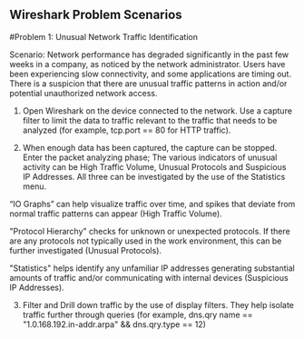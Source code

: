 ## Wireshark Problem Scenarios

#Problem 1: Unusual Network Traffic Identification

Scenario: Network performance has degraded significantly in the past few weeks in a company, as noticed by the network administrator.
Users have been experiencing slow connectivity, and some applications are timing out.
There is a suspicion that there are unusual traffic patterns in action and/or potential unauthorized network access.

1) Open Wireshark on the device connected to the network.
Use a capture filter to limit the data to traffic relevant to the traffic that needs to be analyzed (for example, tcp.port == 80 for HTTP traffic).


2) When enough data has been captured, the capture can be stopped.
Enter the packet analyzing phase; The various indicators of unusual activity can be High Traffic Volume, Unusual Protocols and Suspicious IP Addresses. All three can be investigated by the use of the Statistics menu.

“IO Graphs” can help visualize traffic over time, and spikes that deviate from normal traffic patterns can appear (High Traffic Volume).

"Protocol Hierarchy" checks for unknown or unexpected protocols. If there are any protocols not typically used in the work environment, this can be further investigated (Unusual Protocols).

"Statistics" helps identify any unfamiliar IP addresses generating substantial amounts of traffic and/or communicating with internal devices (Suspicious IP Addresses).


3) Filter and Drill down traffic by the use of display filters. They help isolate traffic further through queries (for example, dns.qry name == "1.0.168.192.in-addr.arpa" && dns.qry.type == 12)


